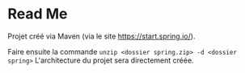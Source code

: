 # Read Me 

Projet créé via Maven (via le site https://start.spring.io/).

Faire ensuite la commande
``unzip <dossier spring.zip> -d <dossier spring>``
L'architecture du projet sera directement créée.


